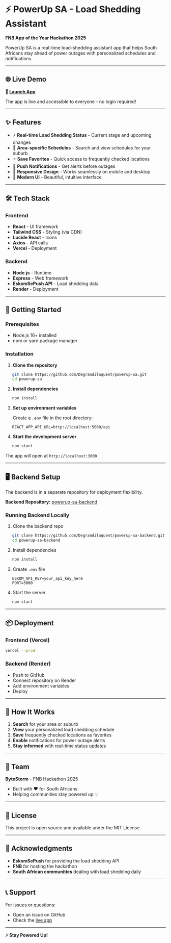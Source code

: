 # ⚡ PowerUp SA - Load Shedding Assistant

**FNB App of the Year Hackathon 2025**

PowerUp SA is a real-time load-shedding assistant app that helps South Africans stay ahead of power outages with personalized schedules and notifications.

---

## 🌐 Live Demo

**🚀 [Launch App](https://powerup-sa.vercel.app/)**

The app is live and accessible to everyone - no login required!

---

## ✨ Features

- ⚡ **Real-time Load Shedding Status** - Current stage and upcoming changes
- 📍 **Area-specific Schedules** - Search and view schedules for your suburb
- ⭐ **Save Favorites** - Quick access to frequently checked locations
- 🔔 **Push Notifications** - Get alerts before outages
- 📱 **Responsive Design** - Works seamlessly on mobile and desktop
- 🎨 **Modern UI** - Beautiful, intuitive interface

---

## 🛠️ Tech Stack

### Frontend
- **React** - UI framework
- **Tailwind CSS** - Styling (via CDN)
- **Lucide React** - Icons
- **Axios** - API calls
- **Vercel** - Deployment

### Backend
- **Node.js** - Runtime
- **Express** - Web framework
- **EskomSePush API** - Load shedding data
- **Render** - Deployment

---

## 🚀 Getting Started

### Prerequisites
- Node.js 16+ installed
- npm or yarn package manager

### Installation

1. **Clone the repository**
```bash
   git clone https://github.com/Degrandiloquent/powerup-sa.git
   cd powerup-sa
```

2. **Install dependencies**
```bash
   npm install
```

3. **Set up environment variables**
   
   Create a `.env` file in the root directory:
```
   REACT_APP_API_URL=http://localhost:5000/api
```

4. **Start the development server**
```bash
   npm start
```

   The app will open at `http://localhost:3000`

---

## 🖥️ Backend Setup

The backend is in a separate repository for deployment flexibility.

**Backend Repository:** [powerup-sa-backend](https://github.com/Degrandiloquent/powerup-sa-backend)

### Running Backend Locally

1. Clone the backend repo
```bash
   git clone https://github.com/Degrandiloquent/powerup-sa-backend.git
   cd powerup-sa-backend
```

2. Install dependencies
```bash
   npm install
```

3. Create `.env` file
```
   ESKOM_API_KEY=your_api_key_here
   PORT=5000
```

4. Start the server
```bash
   npm start
```

---

## 📦 Deployment

### Frontend (Vercel)
```bash
vercel --prod
```

### Backend (Render)
- Push to GitHub
- Connect repository on Render
- Add environment variables
- Deploy

---

## 🎯 How It Works

1. **Search** for your area or suburb
2. **View** your personalized load shedding schedule
3. **Save** frequently checked locations as favorites
4. **Enable** notifications for power outage alerts
5. **Stay informed** with real-time status updates

---

## 👥 Team

**ByteStorm** - FNB Hackathon 2025

- Built with ❤️ for South Africans
- Helping communities stay powered up 💡

---

## 📄 License

This project is open source and available under the MIT License.

---

## 🙏 Acknowledgments

- **EskomSePush** for providing the load shedding API
- **FNB** for hosting the hackathon
- **South African communities** dealing with load shedding daily

---

## 📞 Support

For issues or questions:
- Open an issue on GitHub
- Check the [live app](https://powerup-sa.vercel.app/)

---

**⚡ Stay Powered Up!**
